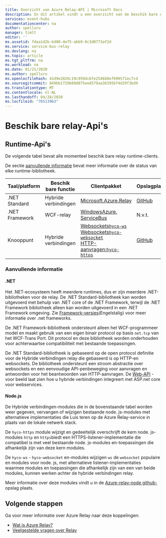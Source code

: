 ```yaml
---
title: Overzicht van Azure Relay-API | Microsoft Docs
description: In dit artikel vindt u een overzicht van de beschik bare Azure Relay Api's (.NET Standard, .NET Framework, node. js, enzovoort).
services: event-hubs
documentationcenter: na
author: spelluru
manager: timlt
editor: ''
ms.assetid: fdaa1d2b-bd80-4e75-abb9-0c3d0773af2d
ms.service: service-bus-relay
ms.devlang: na
ms.topic: article
ms.tgt_pltfrm: na
ms.workload: na
ms.date: 01/21/2020
ms.author: spelluru
ms.openlocfilehash: 41d9e2026c19c959dc6fe2546b0ef699571ec7cd
ms.sourcegitcommit: 849bb1729b89d075eed579aa36395bf4d29f3bd9
ms.translationtype: MT
ms.contentlocale: nl-NL
ms.lasthandoff: 04/28/2020
ms.locfileid: "76513963"
---
```

# <a name="available-relay-apis"></a>Beschik bare relay-Api's

## <a name="runtime-apis"></a>Runtime-Api's

De volgende tabel bevat alle momenteel beschik bare relay runtime-clients.

De sectie [aanvullende informatie](#additional-information) bevat meer informatie over de status van elke runtime-bibliotheek.

| Taal/platform | Beschik bare functie | Clientpakket | Opslagplaats |
| --- | --- | --- | --- |
| .NET Standard | Hybride verbindingen | [Microsoft.Azure.Relay](https://www.nuget.org/packages/Microsoft.Azure.Relay/) | [GitHub](https://github.com/azure/azure-relay-dotnet) |
| .NET Framework | WCF-relay | [WindowsAzure. ServiceBus](https://www.nuget.org/packages/WindowsAzure.ServiceBus/) | N.v.t. |
| Knooppunt | Hybride verbindingen | [Websockets`hyco-ws`](https://www.npmjs.com/package/hyco-ws)<br/>[Websockets`hyco-websocket`](https://www.npmjs.com/package/hyco-websocket)<br/>[HTTP-aanvragen:`hyco-https`](https://www.npmjs.com/package/hyco-https) | [GitHub](https://github.com/Azure/azure-relay-node) |

### <a name="additional-information"></a>Aanvullende informatie

#### <a name="net"></a>.NET

Het .NET-ecosysteem heeft meerdere runtimes, dus er zijn meerdere .NET-bibliotheken voor de relay. De .NET Standard-bibliotheek kan worden uitgevoerd met behulp van .NET core of de .NET Framework, terwijl de .NET Framework bibliotheek alleen kan worden uitgevoerd in een .NET Framework omgeving. Zie [Framework-versies](/dotnet/articles/standard/frameworks)(Engelstalig) voor meer informatie over .net frameworks.

De .NET Framework-bibliotheek ondersteunt alleen het WCF-programmeer model en maakt gebruik van een eigen binair protocol op basis `net.tcp` van het WCF-Trans Port. Dit protocol en deze bibliotheek worden onderhouden voor achterwaartse compatibiliteit met bestaande toepassingen.

De .NET Standard-bibliotheek is gebaseerd op de open protocol definitie voor de Hybride verbindingen relay die gebaseerd is op HTTP-en websockets. De bibliotheek ondersteunt een stroom abstractie over websockets en een eenvoudige API-penbeweging voor aanvragen en antwoorden voor het beantwoorden van HTTP-aanvragen. De [Web-API](https://github.com/Azure/azure-relay-dotnet) -voor beeld laat zien hoe u hybride verbindingen integreert met ASP.net core voor webservices.

#### <a name="nodejs"></a>Node.js

De Hybride verbindingen-modules die in de bovenstaande tabel worden weer gegeven, vervangen of wijzigen bestaande node. js-modules met alternatieve implementaties die Luis teren op de Azure Relay-service in plaats van de lokale netwerk stack.

De `hyco-https` module wijzigt en gedeeltelijk overschrijft de kern node. js-modules `http` en `https`biedt een HTTPS-listener-implementatie die compatibel is met veel bestaande node. js-modules en-toepassingen die afhankelijk zijn van deze kern modules.

De `hyco-ws` - `hyco-websocket` en-modules wijzigen `ws` de `websocket` populaire en modules voor node. js, met alternatieve listener-implementaties waarmee modules en toepassingen die afhankelijk zijn van een van beide modules, kunnen werken achter de hybride verbindingen relay.

Meer informatie over deze modules vindt u in de [Azure-relay-node github-](https://github.com/Azure/azure-relay-node) opslag plaats.

## <a name="next-steps"></a>Volgende stappen

Ga voor meer informatie over Azure Relay naar deze koppelingen:
* [Wat is Azure Relay?](relay-what-is-it.md)
* [Veelgestelde vragen over Relay](relay-faq.md)
